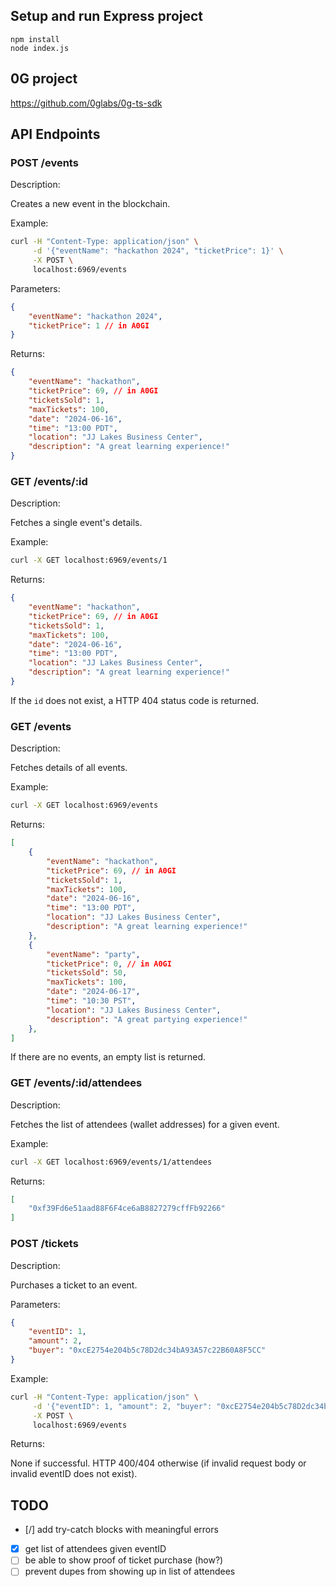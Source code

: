 ## Setup and run Express project

```
npm install
node index.js
```

## 0G project
https://github.com/0glabs/0g-ts-sdk

## API Endpoints

### POST /events

Description:

Creates a new event in the blockchain.

Example:

```bash
curl -H "Content-Type: application/json" \
     -d '{"eventName": "hackathon 2024", "ticketPrice": 1}' \
     -X POST \
     localhost:6969/events
```

Parameters:

```json
{
    "eventName": "hackathon 2024",
    "ticketPrice": 1 // in A0GI
}
```

Returns:

```json
{
    "eventName": "hackathon",
    "ticketPrice": 69, // in A0GI
    "ticketsSold": 1,
    "maxTickets": 100,
    "date": "2024-06-16",
    "time": "13:00 PDT",
    "location": "JJ Lakes Business Center",
    "description": "A great learning experience!"
}
```

### GET /events/:id

Description:

Fetches a single event's details.

Example:

```bash
curl -X GET localhost:6969/events/1
```

Returns:

```json
{
    "eventName": "hackathon",
    "ticketPrice": 69, // in A0GI
    "ticketsSold": 1,
    "maxTickets": 100,
    "date": "2024-06-16",
    "time": "13:00 PDT",
    "location": "JJ Lakes Business Center",
    "description": "A great learning experience!"
}
```

If the `id` does not exist, a HTTP 404 status code is returned.

### GET /events

Description:

Fetches details of all events.

Example:

```bash
curl -X GET localhost:6969/events
```

Returns:

```json
[
    {
        "eventName": "hackathon",
        "ticketPrice": 69, // in A0GI
        "ticketsSold": 1,
        "maxTickets": 100,
        "date": "2024-06-16",
        "time": "13:00 PDT",
        "location": "JJ Lakes Business Center",
        "description": "A great learning experience!"
    },
    {
        "eventName": "party",
        "ticketPrice": 0, // in A0GI
        "ticketsSold": 50,
        "maxTickets": 100,
        "date": "2024-06-17",
        "time": "10:30 PST",
        "location": "JJ Lakes Business Center",
        "description": "A great partying experience!"
    },
]
```

If there are no events, an empty list is returned.

### GET /events/:id/attendees

Description:

Fetches the list of attendees (wallet addresses) for a given event.

Example:

```bash
curl -X GET localhost:6969/events/1/attendees
```

Returns:

```json
[
    "0xf39Fd6e51aad88F6F4ce6aB8827279cffFb92266"
]
```


### POST /tickets

Description:

Purchases a ticket to an event.

Parameters:

```json
{
    "eventID": 1,
    "amount": 2,
    "buyer": "0xcE2754e204b5c78D2dc34bA93A57c22B60A8F5CC"
}
```

Example:

```bash
curl -H "Content-Type: application/json" \
     -d '{"eventID": 1, "amount": 2, "buyer": "0xcE2754e204b5c78D2dc34bA93A57c22B60A8F5CC"}' \
     -X POST \
     localhost:6969/events
```

Returns:

None if successful. HTTP 400/404 otherwise (if invalid request body or invalid eventID does not exist).

## TODO

- [/] add try-catch blocks with meaningful errors
- [x] get list of attendees given eventID
- [ ] be able to show proof of ticket purchase (how?)
- [ ] prevent dupes from showing up in list of attendees